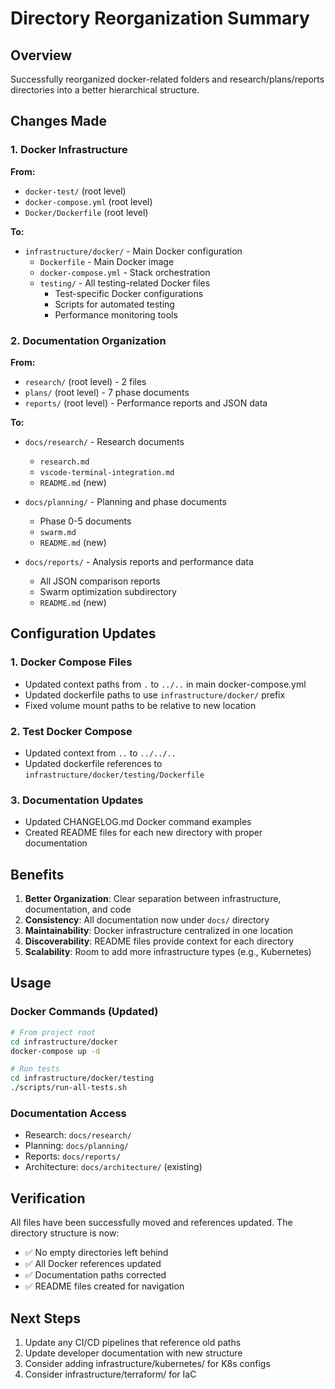 # Directory Reorganization Summary

## Overview
Successfully reorganized docker-related folders and research/plans/reports directories into a better hierarchical structure.

## Changes Made

### 1. Docker Infrastructure
**From:** 
- `docker-test/` (root level)
- `docker-compose.yml` (root level)
- `Docker/Dockerfile` (root level)

**To:**
- `infrastructure/docker/` - Main Docker configuration
  - `Dockerfile` - Main Docker image
  - `docker-compose.yml` - Stack orchestration
  - `testing/` - All testing-related Docker files
    - Test-specific Docker configurations
    - Scripts for automated testing
    - Performance monitoring tools

### 2. Documentation Organization
**From:**
- `research/` (root level) - 2 files
- `plans/` (root level) - 7 phase documents
- `reports/` (root level) - Performance reports and JSON data

**To:**
- `docs/research/` - Research documents
  - `research.md`
  - `vscode-terminal-integration.md`
  - `README.md` (new)
  
- `docs/planning/` - Planning and phase documents
  - Phase 0-5 documents
  - `swarm.md`
  - `README.md` (new)
  
- `docs/reports/` - Analysis reports and performance data
  - All JSON comparison reports
  - Swarm optimization subdirectory
  - `README.md` (new)

## Configuration Updates

### 1. Docker Compose Files
- Updated context paths from `.` to `../..` in main docker-compose.yml
- Updated dockerfile paths to use `infrastructure/docker/` prefix
- Fixed volume mount paths to be relative to new location

### 2. Test Docker Compose
- Updated context from `..` to `../../..`
- Updated dockerfile references to `infrastructure/docker/testing/Dockerfile`

### 3. Documentation Updates
- Updated CHANGELOG.md Docker command examples
- Created README files for each new directory with proper documentation

## Benefits

1. **Better Organization**: Clear separation between infrastructure, documentation, and code
2. **Consistency**: All documentation now under `docs/` directory
3. **Maintainability**: Docker infrastructure centralized in one location
4. **Discoverability**: README files provide context for each directory
5. **Scalability**: Room to add more infrastructure types (e.g., Kubernetes)

## Usage

### Docker Commands (Updated)
```bash
# From project root
cd infrastructure/docker
docker-compose up -d

# Run tests
cd infrastructure/docker/testing
./scripts/run-all-tests.sh
```

### Documentation Access
- Research: `docs/research/`
- Planning: `docs/planning/`
- Reports: `docs/reports/`
- Architecture: `docs/architecture/` (existing)

## Verification
All files have been successfully moved and references updated. The directory structure is now:
- ✅ No empty directories left behind
- ✅ All Docker references updated
- ✅ Documentation paths corrected
- ✅ README files created for navigation

## Next Steps
1. Update any CI/CD pipelines that reference old paths
2. Update developer documentation with new structure
3. Consider adding infrastructure/kubernetes/ for K8s configs
4. Consider infrastructure/terraform/ for IaC